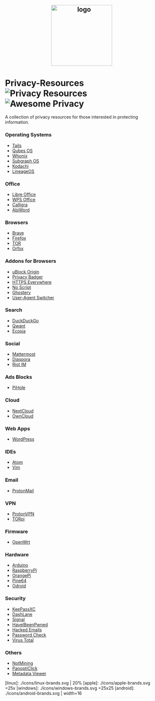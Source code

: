 <h2 align="center">
<img width="200" src="https://raw.githubusercontent.com/ramsal/Privacy-Resources/master/Privacy%20Resources.png" alt="logo">

# Privacy-Resources ![Privacy Resources](https://img.shields.io/badge/privacy-resources-green.svg) ![Awesome Privacy](https://img.shields.io/badge/awesome-privacy-red.svg)
A collection of privacy resources for those interested in protecting information. 
</h2>

### Operating Systems
- [Tails](https://tails.boum.org/index.es.html) 
- [Qubes OS](https://www.qubes-os.org/) 
- [Whonix](https://www.whonix.org/) 
- [Subgraph OS](https://subgraph.com/)
- [Kodachi](https://sourceforge.net/projects/linuxkodachi/)
- [LineageOS](https://lineageos.org/) 

### Office
- [Libre Office](https://duckduckgo.com/)
- [WPS Office](https://www.wps.com/)
- [Calligra](https://www.calligra.org/)
- [AbiWord](https://www.abisource.com/)

### Browsers
- [Brave](https://brave.com/)
- [Firefox](https://www.mozilla.org/es-ES/firefox/)
- [TOR](https://www.torproject.org/download/)
- [Orfox](https://play.google.com/store/apps/details?id=info.guardianproject.orfox&hl=es)

### Addons for Browsers
- [uBlock Origin](https://addons.mozilla.org/es/firefox/addon/ublock-origin/)
- [Privacy Badger](https://www.eff.org/es/node/99095)
- [HTTPS Everywhere](https://addons.mozilla.org/en-US/firefox/addon/https-everywhere/)
- [No Script](https://addons.mozilla.org/es/firefox/addon/noscript/)
- [Ghostery](https://www.ghostery.com/)
- [User-Agent Switcher](https://addons.mozilla.org/en-US/firefox/addon/user-agent-switcher-revived/?src=search)

### Search
- [DuckDuckGo](https://duckduckgo.com/)
- [Qwant](https://www.qwant.com/)
- [Ecosia](https://www.ecosia.org/)

### Social
- [Mattermost](https://mattermost.com/)
- [Diaspora](https://diasporafoundation.org/)
- [Riot IM](https://about.riot.im/)

### Ads Blocks
- [PiHole](https://pi-hole.net/)

### Cloud
- [NextCloud](https://nextcloud.com/)
- [OwnCloud](https://owncloud.org/)

### Web Apps
- [WordPress](https://wordpress.org/)

### IDEs
- [Atom](https://atom.io/)
- [Vim](https://www.vim.org)

### Email
- [ProtonMail](https://protonmail.com/)

### VPN
- [ProtonVPN](https://protonvpn.com/)
- [TORpi](https://github.com/ramsal/SysAdminTools/blob/master/TORpi.sh)

### Firmware
- [OpenWrt](https://openwrt.org/)

### Hardware
- [Arduino](https://www.arduino.cc/)
- [RaspberryPi](https://www.raspberrypi.org/)
- [OrangePi](http://www.orangepi.org/)
- [Pine64](https://www.pine64.org/)
- [Odroid](https://www.hardkernel.com/)

### Security
- [KeePassXC](https://keepassxc.org/)
- [DashLane](https://www.dashlane.com/)
- [Signal](https://www.signal.org/es/)
- [HaveIBeenPwned](https://haveibeenpwned.com/)
- [Hacked Emails](https://hacked-emails.com/)
- [Password Check](https://howsecureismypassword.net/)
- [Virus Total](https://www.virustotal.com)

### Others 
- [NotMining](https://notmining.es/)
- [PanoptiClick](https://panopticlick.eff.org/)
- [Metadata Viewer](https://metashieldclean-up.elevenpaths.com/#)


[linux]: ./icons/linux-brands.svg | 20%
[apple]: ./icons/apple-brands.svg =25x
[windows]: ./icons/windows-brands.svg =25x25
[android]: ./icons/android-brands.svg | width=16
